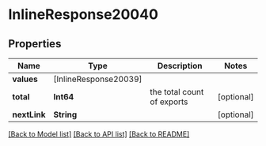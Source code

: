 # InlineResponse20040

## Properties
Name | Type | Description | Notes
------------ | ------------- | ------------- | -------------
**values** | [InlineResponse20039] |  | 
**total** | **Int64** | the total count of exports | [optional] 
**nextLink** | **String** |  | [optional] 

[[Back to Model list]](../README.md#documentation-for-models) [[Back to API list]](../README.md#documentation-for-api-endpoints) [[Back to README]](../README.md)


